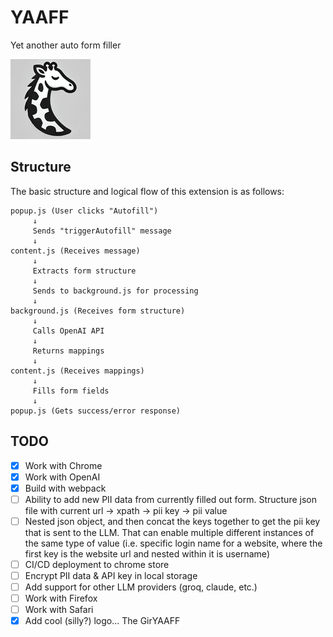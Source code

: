 # YAAFF

Yet another auto form filler

![YAAFF](public/icons/yaaff128.png)

## Structure

The basic structure and logical flow of this extension is as follows:

```
popup.js (User clicks "Autofill")
     ↓
     Sends "triggerAutofill" message
     ↓
content.js (Receives message)
     ↓
     Extracts form structure
     ↓
     Sends to background.js for processing
     ↓
background.js (Receives form structure)
     ↓
     Calls OpenAI API
     ↓
     Returns mappings
     ↓
content.js (Receives mappings)
     ↓
     Fills form fields
     ↓
popup.js (Gets success/error response)
```

## TODO

- [x] Work with Chrome
- [x] Work with OpenAI
- [x] Build with webpack
- [ ] Ability to add new PII data from currently filled out form. Structure json file with current url -> xpath -> pii key -> pii value
- [ ] Nested json object, and then concat the keys together to get the pii key that is sent to the LLM. That can enable multiple different instances of the same type of value (i.e. specific login name for a website, where the first key is the website url and nested within it is username)
- [ ] CI/CD deployment to chrome store
- [ ] Encrypt PII data & API key in local storage
- [ ] Add support for other LLM providers (groq, claude, etc.)
- [ ] Work with Firefox
- [ ] Work with Safari
- [x] Add cool (silly?) logo... The GirYAAFF
